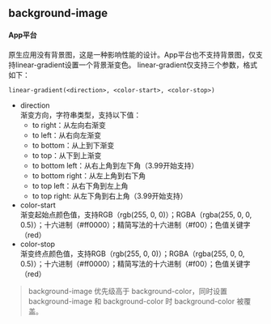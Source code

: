 ## background-image


<!-- CSSJSON.background-image.description -->

<!-- CSSJSON.background-image.syntax -->

<!-- CSSJSON.background-image.values -->

<!-- CSSJSON.background-image.defaultValue -->

<!-- CSSJSON.background-image.unixTags -->

<!-- CSSJSON.background-image.compatibility -->

#### App平台  
原生应用没有背景图，这是一种影响性能的设计。App平台也不支持背景图，仅支持linear-gradient设置一个背景渐变色。
linear-gradient仅支持三个参数，格式如下：
```
linear-gradient(<direction>, <color-start>, <color-stop>)
```
- direction  
	渐变方向，字符串类型，支持以下值：  
	+ to right：从左向右渐变  
	+ to left：从右向左渐变  
	+ to bottom：从上到下渐变  
	+ to top：从下到上渐变  
	+ to bottom left：从右上角到左下角（3.99开始支持）
	+ to bottom right：从左上角到右下角
	+ to top left：从右下角到左上角
	+ to top right: 从左下角到右上角（3.99开始支持）
- color-start  
	渐变起始点颜色值，支持RGB（rgb(255, 0, 0)）；RGBA（rgba(255, 0, 0, 0.5)）；十六进制（#ff0000）；精简写法的十六进制（#f00）；色值关键字（red）  
- color-stop  
	渐变终点颜色值，支持RGB（rgb(255, 0, 0)）；RGBA（rgba(255, 0, 0, 0.5)）；十六进制（#ff0000）；精简写法的十六进制（#f00）；色值关键字（red）  

> background-image 优先级高于 background-color，同时设置 background-image 和 background-color 时 background-color 被覆盖。


<!-- CSSJSON.background-image.reference -->
